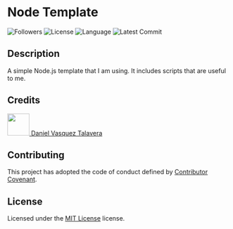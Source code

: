 # Node Template
![Followers](https://img.shields.io/github/followers/DVasquez4155?style=social) ![License](https://img.shields.io/github/license/DVasquez4155/Node-Template) ![Language](https://img.shields.io/github/languages/top/DVasquez4155/Node-Template) ![Latest Commit](https://img.shields.io/github/last-commit/DVasquez4155/Node-Template)
## Description
A simple Node.js template that I am using. It includes scripts that are useful to me.
## Credits
[<img src="https://avatars0.githubusercontent.com/u/22107830?v=4" width="50"/> Daniel Vasquez Talavera](https://github.com/DVasquez4155)
## Contributing
This project has adopted the code of conduct defined by [Contributor Covenant](https://www.contributor-covenant.org/version/2/0/code_of_conduct/).
## License
Licensed under the [MIT License](https://choosealicense.com/licenses/mit/) license.